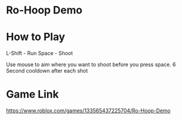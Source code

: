 # Ro-Hoop Demo 

# How to Play
L-Shift - Run
Space - Shoot

Use mouse to aim where you want to shoot before you press space.
6 Second cooldown after each shot

# Game Link 
https://www.roblox.com/games/133565437225704/Ro-Hoop-Demo
